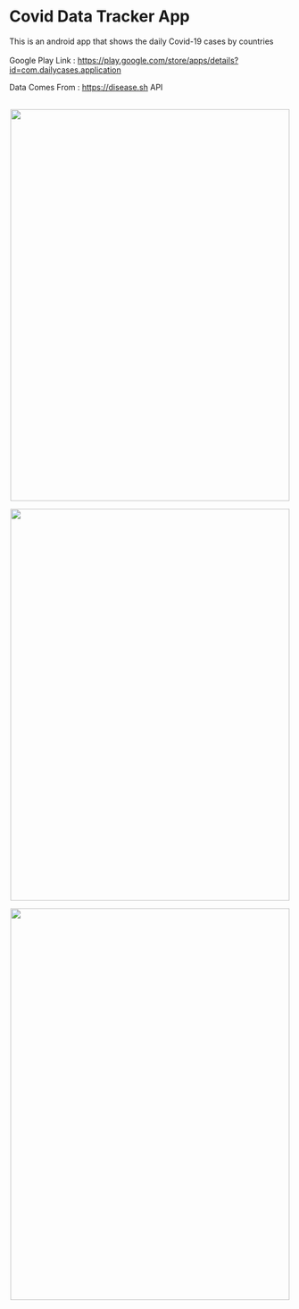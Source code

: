 # Covid Data Tracker App

This is an android app that shows the daily Covid-19 cases by countries
</br>
</br>
 Google Play Link : https://play.google.com/store/apps/details?id=com.dailycases.application
 </br>
 
 Data Comes From  : https://disease.sh API 
 </br>
 </br>
 
<p align="center">
<img src="https://user-images.githubusercontent.com/72643454/194727465-bb39f561-9a7d-4bbf-849d-264c06e4d65d.png" width="500" height="700">
</p>
<p align="center">
<img src="https://user-images.githubusercontent.com/72643454/194727470-03b5c548-e205-4585-8eee-bc6e1cf3e777.png" width="500" height="700">
</p>
<p align="center">
<img src="https://user-images.githubusercontent.com/72643454/194727477-e043e8fc-3f07-4bc2-b03b-c3378d95780a.png" width="500" height="700">
</p>
